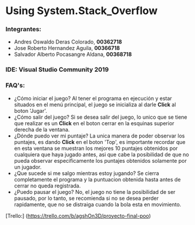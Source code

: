# Using System.Stack_Overflow

### Integrantes:
* Andres Oswaldo Deras Colorado, **00362718**
* Jose Roberto Hernandez Aguila, **00366718**
* Salvador Alberto Pocasangre Aldana, **00368718**

### IDE: Visual Studio Community 2019

### FAQ's:
* ¿Cómo iniciar el juego?
Al tener el programa en ejecución y estar situados en el menú principal, el juego se inicializa al darle **Click** al boton 'Jugar'.
* ¿Cómo salir del juego?
Si se desea salir del juego, lo unico que se tiene que realizar es un **Click** en el boton cerrar en la esquinas superior derecha
de la ventana.
* ¿Dónde puedo ver mi puntaje?
La unica manera de poder observar los puntajes, es dando **Click** en el boton 'Top', es importante recordar que en esta ventana se
muestran los mejores 10 puntajes obtenidos por cualquiera que haya jugado antes, asi que cabe la posibilidad de que no pueda observar especificamente los puntajes obtenidos solamente por un jugador.
* ¿Que sucede si me salgo mientras estoy jugando?
Se cierra completamente el programa y la puntuacion obtenida hasta antes de cerrar no queda registrada.
* ¿Puedo pausar el juego?
No, el juego no tiene la posibilidad de ser pausado, por lo tanto, se recomienda si no se desea perder rapidamente, que no se distraiga
cuando la bola esta en movimiento.

[Trello:] (https://trello.com/b/agshOn3D/proyecto-final-poo)
